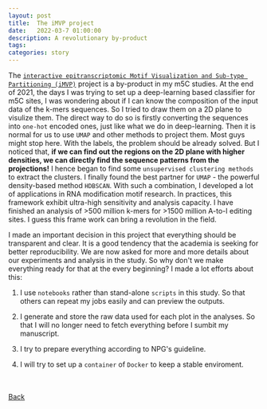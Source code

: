 ```yaml
---
layout: post
title:  The iMVP project
date:   2022-03-7 01:00:00
description: A revolutionary by-product
tags: 
categories: story
---
```


The [`interactive epitranscriptomic Motif Visualization and Sub-type Partitioning (iMVP)`](https://github.com/jhfoxliu/iMVP) project is a by-product in my m5C studies. At the end of 2021, the days I was trying to set up a deep-learning based classifier for m5C sites, I was wondering about if I can know the composition of the input data of the k-mers sequences. So I tried to draw them on a 2D plane to visulize them. The direct way to do so is firstly converting the sequences into `one-hot` encoded ones, just like what we do in deep-learning. Then it is normal for us to use `UMAP` and other methods to project them. Most guys might stop here. With the labels, the problem should be already solved. But I noticed that, **if we can find out the regions on the 2D plane with higher densities, we can directly find the sequence patterns from the projections!** I hence began to find some `unsupervised clustering methods` to extract the clusters. I finally found the best partner for `UMAP` - the powerful density-based method `HDBSCAN`. With such a combination, I developed a lot of applications in RNA modification motif research. In practices, this framework exhibit ultra-high sensitivity and analysis capacity. I have finished an analysis of >500 million k-mers for >1500 million A-to-I editing sites. I guess this frame work can bring a revolution in the field.

I made an important decision in this project that everything should be transparent and clear. It is a good tendency that the academia is seeking for better reproducibility. We are now asked for more and more details about our experiments and analysis in the study. So why don't we make everything ready for that at the every beginning? I made a lot efforts about this:

1. I use `notebooks` rather than stand-alone `scripts` in this study. So that others can repeat my jobs easily and can preview the outputs.

2. I generate and store the raw data used for each plot in the analyses. So that I will no longer need to fetch everything before I sumbit my manuscript.

3. I try to prepare everything according to NPG's guideline.

4. I will try to set up a `container` of `Docker` to keep a stable enviroment.

<br/>

<br/>
<a href="/blog/"><u>Back</u></a>